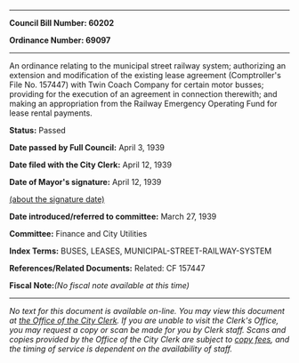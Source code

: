 

********

**Council Bill Number: 60202**
   
**Ordinance Number: 69097**
********

 An ordinance relating to the municipal street railway system; authorizing an extension and modification of the existing lease agreement (Comptroller's File No. 157447) with Twin Coach Company for certain motor busses; providing for the execution of an agreement in connection therewith; and making an appropriation from the Railway Emergency Operating Fund for lease rental payments.

**Status:** Passed
   
**Date passed by Full Council:** April 3, 1939
   
**Date filed with the City Clerk:** April 12, 1939
   
**Date of Mayor's signature:** April 12, 1939
   
[(about the signature date)](/~public/approvaldate.htm)
   
   
   
**Date introduced/referred to committee:** March 27, 1939
   
**Committee:** Finance and City Utilities
   
   
**Index Terms:** BUSES, LEASES, MUNICIPAL-STREET-RAILWAY-SYSTEM

**References/Related Documents:** Related: CF 157447

**Fiscal Note:**_(No fiscal note available at this time)_
********

_No text for this document is available on-line. You may view this document at [the Office of the City Clerk](http://www.seattle.gov/leg/clerk/contactUs.htm). If you are unable to visit the Clerk's Office, you may request a copy or scan be made for you by Clerk staff. Scans and copies provided by the Office of the City Clerk are subject to [copy fees](http://clerk.seattle.gov/~public/clerkfees.htm), and the timing of service is dependent on the availability of staff._

